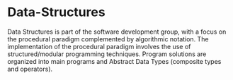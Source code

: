 # Data-Structures
Data Structures is part of the software development group, with a focus on the procedural paradigm complemented by algorithmic notation. The implementation of the procedural paradigm involves the use of structured/modular programming techniques. Program solutions are organized into main programs and Abstract Data Types (composite types and operators).